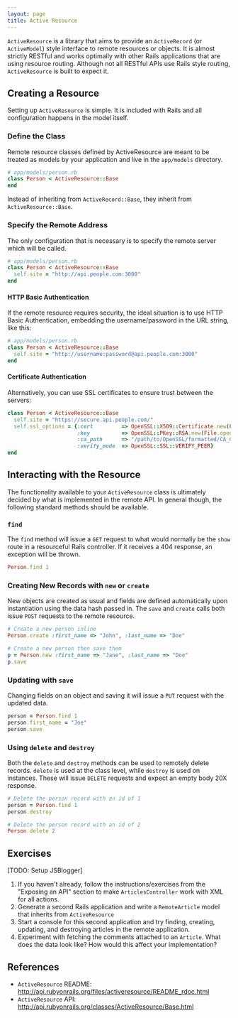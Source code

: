 ```yaml
---
layout: page
title: Active Resource
---
```


`ActiveResource` is a library that aims to provide an `ActiveRecord` (or `ActiveModel`) style interface to remote resources or objects. It is almost strictly RESTful and works optimally with other Rails applications that are using resource routing. Although not all RESTful APIs use Rails style routing, `ActiveResource` is built to expect it.

## Creating a Resource

Setting up `ActiveResource` is simple. It is included with Rails and all configuration happens in the model itself.

### Define the Class

Remote resource classes defined by ActiveResource are meant to be treated as models by your application and live in the `app/models` directory.

```ruby
# app/models/person.rb
class Person < ActiveResource::Base
end
```

Instead of inheriting from `ActiveRecord::Base`, they inherit from `ActiveResource::Base`.

### Specify the Remote Address

The only configuration that is necessary is to specify the remote server which will be called. 

```ruby
# app/models/person.rb
class Person < ActiveResource::Base
  self.site = "http://api.people.com:3000"
end
```

#### HTTP Basic Authentication

If the remote resource requires security, the ideal situation is to use HTTP Basic Authentication, embedding the username/password in the URL string, like this:

```ruby
# app/models/person.rb
class Person < ActiveResource::Base
  self.site = "http://username:password@api.people.com:3000"
end
```

#### Certificate Authentication

Alternatively, you can use SSL certificates to ensure trust between the servers:

```ruby
class Person < ActiveResource::Base
  self.site = "https://secure.api.people.com/"
  self.ssl_options = {:cert         => OpenSSL::X509::Certificate.new(File.open(pem_file))
                      :key          => OpenSSL::PKey::RSA.new(File.open(pem_file)),
                      :ca_path      => "/path/to/OpenSSL/formatted/CA_Certs",
                      :verify_mode  => OpenSSL::SSL::VERIFY_PEER}
end
```

## Interacting with the Resource

The functionality available to your `ActiveResource` class is ultimately decided by what is implemented in the remote API. In general though, the following standard methods should be available.

### `find`

The `find` method will issue a `GET` request to what would normally be the `show` route in a resourceful Rails controller. If it receives a 404 response, an exception will be thrown.

```ruby
Person.find 1
```

### Creating New Records with `new` or `create`

New objects are created as usual and fields are defined automatically upon instantiation using the data hash passed in. The `save` and `create` calls both issue `POST` requests to the remote resource.

```ruby
# Create a new person inline
Person.create :first_name => "John", :last_name => "Doe"

# Create a new person then save them
p = Person.new :first_name => "Jane", :last_name => "Doe"
p.save
```
### Updating with `save`

Changing fields on an object and saving it will issue a `PUT` request with the updated data.

```ruby
person = Person.find 1
person.first_name = "Joe"
person.save
```
### Using `delete` and `destroy`

Both the `delete` and `destroy` methods can be used to remotely delete records. `delete` is used at the class level, while `destroy` is used on instances. These will issue `DELETE` requests and expect an empty body 20X response.

```ruby
# Delete the person record with an id of 1
person = Person.find 1
person.destroy

# Delete the person record with an id of 2
Person.delete 2
```

## Exercises

[TODO: Setup JSBlogger]

1. If you haven't already, follow the instructions/exercises from the "Exposing an API" section to make `ArticlesController` work with XML for all actions.
2. Generate a second Rails application and write a `RemoteArticle` model that inherits from `ActiveResource`
3. Start a console for this second application and try finding, creating, updating, and destroying articles in the remote application.
4. Experiment with fetching the comments attached to an `Article`. What does the data look like? How would this affect your implementation?

## References

* `ActiveResource` README: http://api.rubyonrails.org/files/activeresource/README_rdoc.html
* `ActiveResource` API: http://api.rubyonrails.org/classes/ActiveResource/Base.html
